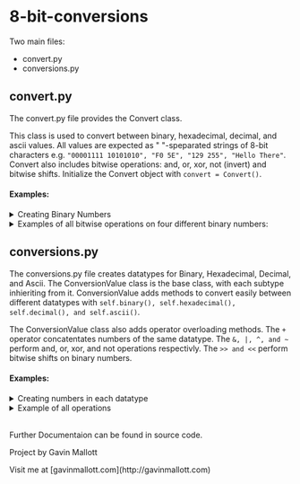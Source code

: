 # 8-bit-conversions

Two main files:
  * convert.py
  * conversions.py
    
## convert.py

 The convert.py file provides the Convert class.
  
 This class is used to convert between binary, hexadecimal, decimal, and ascii values.  All values are expected as " "-speparated strings of 8-bit characters e.g. `"00001111 10101010", "F0 5E", "129 255", "Hello There"`.  Convert also includes bitwise operations: and, or, xor, not (invert) and bitwise shifts.  Initialize the Convert object with `convert = Convert()`.
  
#### Examples:
<details><summary>Creating Binary Numbers</summary>
<p>

```python
bin_one = "01010101"
bin_two = "11100000"
bin_three = "00110011 01010101"
bin_four = "11100000 00001111"
```
</p>
</details>

<details><summary>Examples of all bitwise operations on four different binary numbers:</summary>
<p>

```python
binaries = [bin_one, bin_two, bin_three, bin_four]

print("Binaries:")
[print(bin) for bin in binaries]

print("\nNot:")
[print("NOT " + bin + ": " + convert.logical_not(bin)) for bin in binaries]
print("\nAnd:")
[[print(bin1 + " AND " + bin2 + ": " + convert.logical_and(bin1, bin2)) for bin1 in binaries] for bin2 in binaries]
print("\nOr:")
[[print(bin1 + " OR " + bin2 + ": " + convert.logical_or(bin1, bin2)) for bin1 in binaries] for bin2 in binaries]
print("\nXor:")
[[print(bin1 + " XOR " + bin2 + ": " + convert.logical_xor(bin1, bin2)) for bin1 in binaries] for bin2 in binaries]
print("\nBitwise Shift:")
[print((bin + " >> " + "2" + ": " + convert.bitwise_shift(bin, 1, 2)) + ", " + bin + " << " + "2" + (convert.bitwise_shift(bin, 0, 2))) for bin in binaries]
```

<details><summary>This will output:</summary>
<p>

```
Binaries:
01010101
11100000
00110011 01010101
11100000 00001111

Not:
NOT 01010101: 10101010
NOT 11100000: 00011111
NOT 00110011 01010101: 11001100 10101010
NOT 11100000 00001111: 00011111 11110000

And:
01010101 AND 01010101: 01010101
11100000 AND 01010101: 01000000
00110011 01010101 AND 01010101: 00010001 01010101
11100000 00001111 AND 01010101: 01000000 00000101
01010101 AND 11100000: 01000000
11100000 AND 11100000: 11100000
00110011 01010101 AND 11100000: 00100000 01000000
11100000 00001111 AND 11100000: 11100000 00000000
01010101 AND 00110011 01010101: 00010001 01010101
11100000 AND 00110011 01010101: 00100000 01000000
00110011 01010101 AND 00110011 01010101: 00110011 01010101
11100000 00001111 AND 00110011 01010101: 00100000 00000101
01010101 AND 11100000 00001111: 01000000 00000101
11100000 AND 11100000 00001111: 11100000 00000000
00110011 01010101 AND 11100000 00001111: 00100000 00000101
11100000 00001111 AND 11100000 00001111: 11100000 00001111

Or:
01010101 OR 01010101: 01010101
11100000 OR 01010101: 11110101
00110011 01010101 OR 01010101: 01110111 01010101
11100000 00001111 OR 01010101: 11110101 01011111
01010101 OR 11100000: 11110101
11100000 OR 11100000: 11100000
00110011 01010101 OR 11100000: 11110011 11110101
11100000 00001111 OR 11100000: 11100000 11101111
01010101 OR 00110011 01010101: 01110111 01010101
11100000 OR 00110011 01010101: 11110011 11110101
00110011 01010101 OR 00110011 01010101: 00110011 01010101
11100000 00001111 OR 00110011 01010101: 11110011 01011111
01010101 OR 11100000 00001111: 11110101 01011111
11100000 OR 11100000 00001111: 11100000 11101111
00110011 01010101 OR 11100000 00001111: 11110011 01011111
11100000 00001111 OR 11100000 00001111: 11100000 00001111

Xor:
01010101 XOR 01010101: 00000000
11100000 XOR 01010101: 10110101
00110011 01010101 XOR 01010101: 01100110 00000000
11100000 00001111 XOR 01010101: 10110101 01011010
01010101 XOR 11100000: 10110101
11100000 XOR 11100000: 00000000
00110011 01010101 XOR 11100000: 11010011 10110101
11100000 00001111 XOR 11100000: 00000000 11101111
01010101 XOR 00110011 01010101: 01100110 00000000
11100000 XOR 00110011 01010101: 11010011 10110101
00110011 01010101 XOR 00110011 01010101: 00000000 00000000
11100000 00001111 XOR 00110011 01010101: 11010011 01011010
01010101 XOR 11100000 00001111: 10110101 01011010
11100000 XOR 11100000 00001111: 00000000 11101111
00110011 01010101 XOR 11100000 00001111: 11010011 01011010
11100000 00001111 XOR 11100000 00001111: 00000000 00000000

Bitwise Shift:
01010101 >> 2: 00010101, 01010101 << 2: 01010100
11100000 >> 2: 00111000, 11100000 << 2: 10000000
00110011 01010101 >> 2: 00001100 00010101, 00110011 01010101 << 2: 11001100 01010100
11100000 00001111 >> 2: 00111000 00000011, 11100000 00001111 << 2: 10000000 00111100
```
</p>
</details>
</p>
</details>


## conversions.py

 The conversions.py file creates datatypes for Binary, Hexadecimal, Decimal, and Ascii.  The ConversionValue class is the base class, with each subtype inhieriting from it.  ConversionValue adds methods to convert easily between different datatypes with `self.binary(), self.hexadecimal(), self.decimal(), and self.ascii()`. 
 
 The ConversionValue class also adds operator overloading methods.  The `+` operator concatentates numbers of the same datatype.  The `&, |, ^, and ~` perform and, or, xor, and not operations respectivly. The `>> and <<` perform bitwise shifts on binary numbers.
  
#### Examples:
<details><summary>Creating numbers in each datatype</summary>
<p>

```python
bin_one = Binary("00001111")
bin_two = Binary("00110011")

hex_one = Hexadecimal("10")
hex_two = Hexadecimal("40")

dec_one = Decimal("16")
dec_two = Decimal("128")

ascii_one = Ascii(" ")
ascii_two = Ascii("a")

print("Basic Values:")
print(bin_one)
print(bin_two, "\n")
print(hex_one)
print(hex_two, "\n")
print(dec_one)
print(dec_two, "\n")
print(ascii_one)
print(ascii_two, "\n")
```

<details><summary>This will output</summary>
<p>

```
Basic Values:
00001111
00110011 

10
40 

16
128 

 
a 
```
</p>
</details>
</p>
</details>

<details><summary>Example of all operations</summary>
<p>
 
```python
# --- Prints binary version of Basic Values --- #
print("Binary Values:")
print(bin_one.binary())
print(bin_two.binary(), "\n")
print(hex_one.binary())
print(hex_two.binary(), "\n")
print(dec_one.binary())
print(dec_two.binary(), "\n")
print(ascii_one.binary())
print(ascii_two.binary(), "\n")

# --- Prints hexadecimal version of Basic Values --- #
print("Hexadecimal Values:")
print(bin_one.hexadecimal())
print(bin_two.hexadecimal(), "\n")
print(hex_one.hexadecimal())
print(hex_two.hexadecimal(), "\n")
print(dec_one.hexadecimal())
print(dec_two.hexadecimal(), "\n")
print(ascii_one.hexadecimal())
print(ascii_two.hexadecimal(), "\n")

# --- Prints decimal version of Basic Values --- #
print("Decimal Values:")
print(bin_one.decimal())
print(bin_two.decimal(), "\n")
print(hex_one.decimal())
print(hex_two.decimal(), "\n")
print(dec_one.decimal())
print(dec_two.decimal(), "\n")
print(ascii_one.decimal())
print(ascii_two.decimal(), "\n")

# --- Prints ascii version (if possible) of Basic Values --- #
print("Ascii Values:")
print(bin_one.ascii())
print(bin_two.ascii(), "\n")
print(hex_one.ascii())
print(hex_two.ascii(), "\n")
print(dec_one.ascii())
print(dec_two.ascii(), "\n")
print(ascii_one.ascii())
print(ascii_two.ascii(), "\n")

# --- Adds same datatypes --- #
print("Adds same datatypes:")
print(bin_one + bin_two)
print(hex_one + hex_two)
print(dec_one + dec_two)
print(ascii_one + ascii_two)

# --- ANDs same datatypes --- #
print("\nANDs same datatypes:")
print(bin_one & bin_two)
print(hex_one & hex_two)
print(dec_one & dec_two)
print(ascii_one & ascii_two)

# --- ORs same datatypes --- #
print("\nORs same datatypes:")
print(bin_one | bin_two)
print(hex_one | hex_two)
print(dec_one | dec_two)
print(ascii_one | ascii_two)

# --- XORs same datatypes --- #
print("\nXORs same datatypes:")
print(bin_one ^ bin_two)
print(hex_one ^ hex_two)
print(dec_one ^ dec_two)
print(ascii_one ^ ascii_two)

# --- Inverts values --- #
print("\nInverts values:")
print(~bin_one)
print(~hex_one)
print(~dec_one)
print(~ascii_one)

# --- Bitwise Shift --- #
print("\nShift all values left and right by 2 bits:")
print((bin_one >> 2), (bin_one << 2))
print((hex_one >> 2), (hex_one << 2))
print((dec_one >> 2), (dec_one << 2))
print((ascii_one >> 2), (ascii_one << 2))

# --- ANDs same datatypes conserves type --- #
print("\nANDs same datatypes conserves type:")
print(bin_one & bin_two)
print((hex_one & hex_two).hexadecimal())
print((dec_one & dec_two).decimal())
print((ascii_one & ascii_two).ascii())

# --- ORs same datatypes conserves type --- #
print("\nORs same datatypes conserves type:")
print(bin_one | bin_two)
print((hex_one | hex_two).hexadecimal())
print((dec_one | dec_two).decimal())
print((ascii_one | ascii_two).ascii())

# --- XORs same datatypes conserves type --- #
print("\nXORs same datatypes conserves type:")
print(bin_one ^ bin_two)
print((hex_one ^ hex_two).hexadecimal())
print((dec_one ^ dec_two).decimal())
print((ascii_one ^ ascii_two).ascii())

# --- Inverts values conserves type --- #
print("\nInverts values conserves type:")
print(~bin_one)
print((~hex_one).hexadecimal())
print((~dec_one).decimal())
print((~ascii_one).ascii())

# --- Bitwise Shift conserves type --- #
print("\nShift all values left and right by 2 bits and conserves type:")
print((bin_one >> 2), (bin_one << 2))
print((hex_one >> 2).hexadecimal(), (hex_one << 2).hexadecimal())
print((dec_one >> 2).decimal(), (dec_one << 2).decimal())
print((ascii_one >> 2).ascii(), (ascii_one << 2).ascii())
```

<details><summary>This will output</summary>
<p>

```
Binary Values:
00001111
00110011 

00010000
01000000 

00010000
10000000 

00100000
01100001 

Hexadecimal Values:
0F
33 

10
40 

10
80 

20
61 

Decimal Values:
15
51 

16
64 

16
128 

32
97 

Ascii Values:
None
3 

None
@ 

None
None 

 
a 

Adds same datatypes:
00001111 00110011
10 40
16 128
 a

ANDs same datatypes:
00000011
00000000
00000000
00100000

ORs same datatypes:
00111111
01010000
10010000
01100001

XORs same datatypes:
00111100
01010000
10010000
01000001

Inverts values:
11110000
11101111
11101111
11011111

Shift all values left and right by 2 bits:
00000011 00111100
00000100 01000000
00000100 01000000
00001000 10000000

ANDs same datatypes conserves type:
00000011
00
0
 

ORs same datatypes conserves type:
00111111
50
144
a

XORs same datatypes conserves type:
00111100
50
144
A

Inverts values conserves type:
11110000
EF
239
None

Shift all values left and right by 2 bits and conserves type:
00000011 00111100
04 40
4 64
None None
```

</p>
</details>
</p>
</details>
<br />
<p>Further Documentaion can be found in source code.</p>
<p>Project by Gavin Mallott</p>
<p>Visit me at [gavinmallott.com](http://gavinmallott.com)</p>
